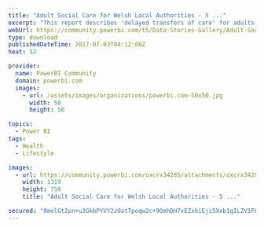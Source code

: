 ```yaml
---
title: "Adult Social Care for Welsh Local Authorities - 5 ..."
excerpt: "This report describes 'delayed transfers of care' for adults, for all Welsh Local Authorities each month over the last 5 years; highlighting the top"
webUrl: https://community.powerbi.com/t5/Data-Stories-Gallery/Adult-Social-Care-for-Welsh-Local-Authorities-5-year-trends/m-p/205238
type: download
publishedDateTime: 2017-07-03T04:12:00Z
heat: 52

provider:
  name: PowerBI Community
  domain: powerbi.com
  images:
    - url: /assets/images/organizations/powerbi.com-50x50.jpg
      width: 50
      height: 50

topics:
  - Power BI
tags:
  - Health
  - Lifestyle

images:
  - url: https://community.powerbi.com/oxcrx34285/attachments/oxcrx34285/DataStoriesGallery/931/1/Wales%20Delayed%20Transfers%20of%20Care%20PBI.PNG
    width: 1319
    height: 759
    title: "Adult Social Care for Welsh Local Authorities - 5 ..."

secured: "0melGt2pn+u3GkbPYVY2zOatTpoqw2c+9OmhDH7xEZxkiEji5Xxb1qILZV1FHSKSaWIMna0lDl5vN7dbRSqVFkTqFUltXm/VYk4YIj1RQs9IfbjDiWMwkuRCLEKUBi6L9lL9n0kfWWQzuxVs5Wdy82nVxeoOMtXZWBciY+zxZrXAhBBjbCJf0i9GZr+p6iSNLd4vwbJoZk2beAgfBines8LrY/RyNmWYf9RRbwYANVDYNqfZ4AAz17+X3fC3SQ+FS+R9MDndbAjP/pdI1r0ZTsPaGig9fz9DdzOlZTIDCux6KQZ38d6njqBLxca5iduXOS/ie0/h2kkyn9NEQHGeP9/nFVO00U1PRMdzixk/UDkpm6qQXTEuG+9EBcur5iWf;Z7M03gmYVWHnLUkyzOPqGA=="
---
```


